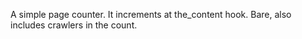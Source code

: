 
A simple page counter. It increments at the_content hook. Bare, also includes crawlers in the count. 

